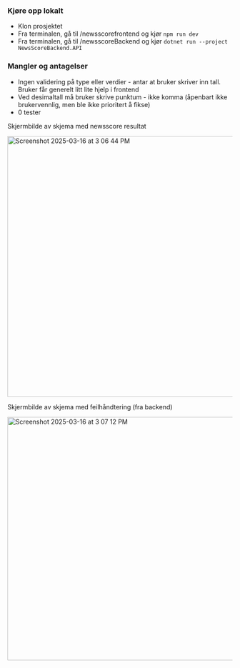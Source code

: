 ### Kjøre opp lokalt
- Klon prosjektet
- Fra terminalen, gå til /newsscorefrontend og kjør `npm run dev`
- Fra terminalen, gå til /newsscoreBackend og kjør `dotnet run --project NewsScoreBackend.API`

### Mangler og antagelser
- Ingen validering på type eller verdier - antar at bruker skriver inn tall. Bruker får generelt litt lite hjelp i frontend
- Ved desimaltall må bruker skrive punktum - ikke komma (åpenbart ikke brukervennlig, men ble ikke prioritert å fikse)
- 0 tester

Skjermbilde av skjema med newsscore resultat

<img width="584" alt="Screenshot 2025-03-16 at 3 06 44 PM" src="https://github.com/user-attachments/assets/001691b7-f7f3-413c-aeb2-8a590eeef1bd" />


Skjermbilde av skjema med feilhåndtering (fra backend)

<img width="545" alt="Screenshot 2025-03-16 at 3 07 12 PM" src="https://github.com/user-attachments/assets/4b3a9d1e-3a2b-4681-b0ac-30916208332a" />
